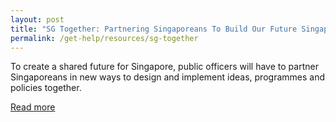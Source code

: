 ```yaml
---
layout: post
title: "SG Together: Partnering Singaporeans To Build Our Future Singapore"
permalink: /get-help/resources/sg-together
---
```


To create a shared future for Singapore, public officers will have to partner Singaporeans in new ways to design and implement ideas, programmes and policies together.

[Read more](https://www.psd.gov.sg/challenge/ideas/deep-dive/singapore-together-partnering-singaporeans-to-build-our-future-singapore)